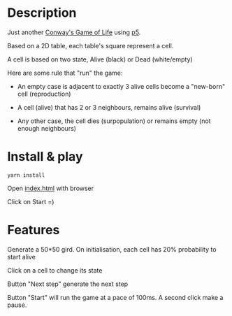 # Description
Just another [Conway's Game of Life](https://en.wikipedia.org/wiki/Conway%27s_Game_of_Life) using [p5](https://p5js.org/).

Based on a 2D table, each table's square represent a cell.
  
A cell is based on two state, Alive (black) or Dead (white/empty)
  
Here are some rule that "run" the game:

- An empty case is adjacent to exactly 3 alive cells become a "new-born" cell (reproduction)

- A cell (alive) that has 2 or 3 neighbours, remains alive (survival)
    
- Any other case, the cell dies (surpopulation) or remains empty (not enough neighbours)

# Install & play

`yarn install`

Open [index.html](https://github.com/MikaBob/game-of-life/blob/master/index.html) with browser

Click on Start =)

# Features

Generate a 50*50 gird. On initialisation, each cell has 20% probability to start alive

Click on a cell to change its state

Button "Next step" generate the next step

Button "Start" will run the game at a pace of 100ms. A second click make a pause.

